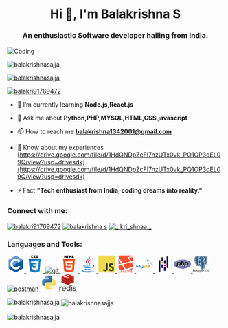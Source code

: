 

<h1 align="center">Hi 👋, I'm Balakrishna S</h1>
<h3 align="center">An enthusiastic Software developer hailing from India.</h3>
<img align="center" alt="Coding" width="400" src="https://miro.medium.com/v2/resize:fit:720/1*IRGHmiGsa16stedQvIaZfw.gif">

<p align="left"> <img src="https://komarev.com/ghpvc/?username=balakrishnasajja&label=Profile%20views&color=0e75b6&style=flat" alt="balakrishnasajja" /> </p>

<p align="left"> <a href="https://github.com/ryo-ma/github-profile-trophy"><img src="https://github-profile-trophy.vercel.app/?username=balakrishnasajja" alt="balakrishnasajja" /></a> </p>

<p align="left"> <a href="https://twitter.com/balakri91769472" target="blank"><img src="https://img.shields.io/twitter/follow/balakri91769472?logo=twitter&style=for-the-badge" alt="balakri91769472" /></a> </p>

- 🌱 I’m currently learning **Node.js,React.js**

- 💬 Ask me about **Python,PHP,MYSQL,HTML,CSS,javascript**

- 📫 How to reach me **balakrishna1342001@gmail.com**

- 📄 Know about my experiences [https://drive.google.com/file/d/1HdQNDpZcFI7nzUTx0vk_PQ1OP3dEL09Q/view?usp=drivesdk](https://drive.google.com/file/d/1HdQNDpZcFI7nzUTx0vk_PQ1OP3dEL09Q/view?usp=drivesdk)

- ⚡ Fact **"Tech enthusiast from India, coding dreams into reality."**

<h3 align="left">Connect with me:</h3>
<p align="left">
<a href="https://twitter.com/balakri91769472" target="blank"><img align="center" src="https://raw.githubusercontent.com/rahuldkjain/github-profile-readme-generator/master/src/images/icons/Social/twitter.svg" alt="balakri91769472" height="30" width="40" /></a>
<a href="https://linkedin.com/in/balakrishna s" target="blank"><img align="center" src="https://raw.githubusercontent.com/rahuldkjain/github-profile-readme-generator/master/src/images/icons/Social/linked-in-alt.svg" alt="balakrishna s" height="30" width="40" /></a>
<a href="https://instagram.com/_.kri_shnaa._" target="blank"><img align="center" src="https://raw.githubusercontent.com/rahuldkjain/github-profile-readme-generator/master/src/images/icons/Social/instagram.svg" alt="_.kri_shnaa._" height="30" width="40" /></a>
</p>

<h3 align="left">Languages and Tools:</h3>
<p align="left"> <a href="https://www.cprogramming.com/" target="_blank" rel="noreferrer"> <img src="https://raw.githubusercontent.com/devicons/devicon/master/icons/c/c-original.svg" alt="c" width="40" height="40"/> </a> <a href="https://www.w3schools.com/css/" target="_blank" rel="noreferrer"> <img src="https://raw.githubusercontent.com/devicons/devicon/master/icons/css3/css3-original-wordmark.svg" alt="css3" width="40" height="40"/> </a> <a href="https://git-scm.com/" target="_blank" rel="noreferrer"> <img src="https://www.vectorlogo.zone/logos/git-scm/git-scm-icon.svg" alt="git" width="40" height="40"/> </a> <a href="https://www.w3.org/html/" target="_blank" rel="noreferrer"> <img src="https://raw.githubusercontent.com/devicons/devicon/master/icons/html5/html5-original-wordmark.svg" alt="html5" width="40" height="40"/> </a> <a href="https://www.java.com" target="_blank" rel="noreferrer"> <img src="https://raw.githubusercontent.com/devicons/devicon/master/icons/java/java-original.svg" alt="java" width="40" height="40"/> </a> <a href="https://developer.mozilla.org/en-US/docs/Web/JavaScript" target="_blank" rel="noreferrer"> <img src="https://raw.githubusercontent.com/devicons/devicon/master/icons/javascript/javascript-original.svg" alt="javascript" width="40" height="40"/> </a> <a href="https://laravel.com/" target="_blank" rel="noreferrer"> <img src="https://raw.githubusercontent.com/devicons/devicon/master/icons/laravel/laravel-plain-wordmark.svg" alt="laravel" width="40" height="40"/> </a> <a href="https://www.mysql.com/" target="_blank" rel="noreferrer"> <img src="https://raw.githubusercontent.com/devicons/devicon/master/icons/mysql/mysql-original-wordmark.svg" alt="mysql" width="40" height="40"/> </a> <a href="https://pandas.pydata.org/" target="_blank" rel="noreferrer"> <img src="https://raw.githubusercontent.com/devicons/devicon/2ae2a900d2f041da66e950e4d48052658d850630/icons/pandas/pandas-original.svg" alt="pandas" width="40" height="40"/> </a> <a href="https://www.php.net" target="_blank" rel="noreferrer"> <img src="https://raw.githubusercontent.com/devicons/devicon/master/icons/php/php-original.svg" alt="php" width="40" height="40"/> </a> <a href="https://www.postgresql.org" target="_blank" rel="noreferrer"> <img src="https://raw.githubusercontent.com/devicons/devicon/master/icons/postgresql/postgresql-original-wordmark.svg" alt="postgresql" width="40" height="40"/> </a> <a href="https://postman.com" target="_blank" rel="noreferrer"> <img src="https://www.vectorlogo.zone/logos/getpostman/getpostman-icon.svg" alt="postman" width="40" height="40"/> </a> <a href="https://www.python.org" target="_blank" rel="noreferrer"> <img src="https://raw.githubusercontent.com/devicons/devicon/master/icons/python/python-original.svg" alt="python" width="40" height="40"/> </a> <a href="https://redis.io" target="_blank" rel="noreferrer"> <img src="https://raw.githubusercontent.com/devicons/devicon/master/icons/redis/redis-original-wordmark.svg" alt="redis" width="40" height="40"/> </a> </p>

<p><img align="left" src="https://github-readme-stats.vercel.app/api/top-langs?username=balakrishnasajja&show_icons=true&locale=en&layout=compact" alt="balakrishnasajja" /></p>

<p>&nbsp;<img align="center" src="https://github-readme-stats.vercel.app/api?username=balakrishnasajja&show_icons=true&locale=en" alt="balakrishnasajja" /></p>

<p><img align="center" src="https://github-readme-streak-stats.herokuapp.com/?user=balakrishnasajja&" alt="balakrishnasajja" /></p>
